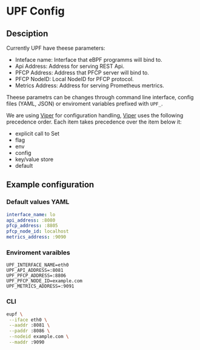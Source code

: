# UPF Config

## Desciption

Currently UPF have theese parameters:

- Inteface name: Interface that eBPF programms will bind to.
- Api Address: Address for serving REST Api.
- PFCP Address: Address that PFCP server will bind to.
- PFCP NodeID: Local NodeID for PFCP protocol.
- Metrics Address: Address for serving Prometheus mertrics.

Theese parametrs can be changes through command line interface, config files (YAML, JSON) or enviroment variables prefixed with `UPF_`.

We are using [Viper](https://github.com/spf13/viper) for configuration handling, [Viper](https://github.com/spf13/viper) uses the following precedence order. Each item takes precedence over the item below it:

- explicit call to Set
- flag
- env
- config
- key/value store
- default

## Example configuration

### Default values YAML

```yaml
interface_name: lo
api_address: :8080
pfcp_address: :8805
pfcp_node_id: localhost
metrics_address: :9090
```

### Enviroment varaibles

```env
UPF_INTERFACE_NAME=eth0
UPF_API_ADDRESS=:8081
UPF_PFCP_ADDRESS=:8806
UPF_PFCP_NODE_ID=example.com
UPF_METRICS_ADDRESS=:9091
```

### CLI

```bash
eupf \
 --iface eth0 \
 --aaddr :8081 \
 --paddr :8086 \
 --nodeid example.com \
 --maddr :9090
```
